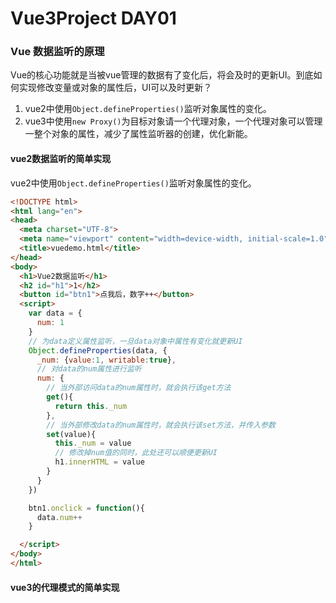 # Vue3Project DAY01

### Vue 数据监听的原理

Vue的核心功能就是当被vue管理的数据有了变化后，将会及时的更新UI。到底如何实现修改变量或对象的属性后，UI可以及时更新？

1. vue2中使用`Object.defineProperties()`监听对象属性的变化。 
2. vue3中使用`new Proxy()`为目标对象请一个代理对象，一个代理对象可以管理一整个对象的属性，减少了属性监听器的创建，优化新能。



#### vue2数据监听的简单实现

vue2中使用`Object.defineProperties()`监听对象属性的变化。 

```html
<!DOCTYPE html>
<html lang="en">
<head>
  <meta charset="UTF-8">
  <meta name="viewport" content="width=device-width, initial-scale=1.0">
  <title>vuedemo.html</title>
</head>
<body>
  <h1>Vue2数据监听</h1>
  <h2 id="h1">1</h2>
  <button id="btn1">点我后，数字++</button>
  <script>
    var data = {
      num: 1
    }
    // 为data定义属性监听，一旦data对象中属性有变化就更新UI
    Object.defineProperties(data, {
      _num: {value:1, writable:true},
      // 对data的num属性进行监听
      num: {
        // 当外部访问data的num属性时，就会执行该get方法
        get(){
          return this._num
        },
        // 当外部修改data的num属性时，就会执行该set方法，并传入参数
        set(value){
          this._num = value
          // 修改掉num值的同时，此处还可以顺便更新UI
          h1.innerHTML = value
        }
      }
    })

    btn1.onclick = function(){
      data.num++
    }

  </script>
</body>
</html>
```

#### vue3的代理模式的简单实现





























